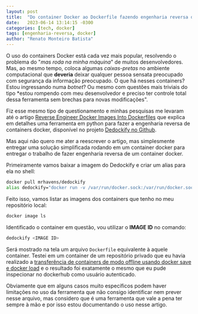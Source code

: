 ```yaml
---
layout: post
title:  "Do container Docker ao Dockerfile fazendo engenharia reversa de um container docker com o Dedockify"
date:   2023-06-14 13:14:15 -0300
categories: [tech, docker]
tags: [engenharia-reversa, docker]
author: "Renato Monteiro Batista"
---
```

O uso do containers Docker está cada vez mais popular, resolvendo o problema do "*mas roda na minha máquina*" de muitos desenvolvedores. Mas, ao mesmo tempo, coloca algumas *caixas-pretas* no ambiente computacional que **deveria** deixar qualquer pessoa sensata preocupado com segurança da informação preocupado. O que há nesses containers? Estou ingressando numa *botnet*? Ou mesmo com questões mais triviais do tipo *estou rompendo com meu desenvolvedor e preciso ter controle total dessa ferramenta sem brechas para novas modificações".

Fiz esse mesmo tipo de questionamento e minhas pesquisas me levaram até o artigo [Reverse Engineer Docker Images Into Dockerfiles](https://itnext.io/reverse-engineer-docker-images-into-dockerfiles-453d3d21d896) que explica em detalhes uma ferramenta em python para fazer a engenharia reversa de containers docker, disponível no projeto [Dedockify no Github](https://github.com/mrhavens/Dedockify).

Mas aqui não quero me ater a reescrever o artigo, mas simplesmente entregar uma solução simplificada rodando em um container docker para entregar o trabalho de fazer engenharia reversa de um container docker.

Primeiramente vamos baixar a imagem do Dedockify e criar um alias para ela no shell:

```bash
docker pull mrhavens/dedockify
alias dedockify="docker run -v /var/run/docker.sock:/var/run/docker.sock --rm mrhavens/dedockify"
```

Feito isso, vamos listar as imagens dos containers que tenho no meu repositório local:

```bash
docker image ls
```

Identificado o container em questão, vou utilizar o **IMAGE ID** no comando:

```bash
dedockify <IMAGE ID>
```

Será mostrado na tela um arquivo `Dockerfile` equivalente à aquele container. Testei em um container de um repositório privado que eu havia realizado a [transferência de containers de modo offline usando docker save e docker load](https://doc.rmbinformatica.com.br/ajuda/redes-e-infraestrutura/docker/usando-containers-docker-sem-internet-offline) e o resultado foi exatamente o mesmo que eu pude inspecionar no dockerhub como usuário autenticado.

Obviamente que em alguns casos muito específicos podem haver limitações no uso da ferramenta que não consigo identificar nem prever nesse arquivo, mas considero que é uma ferramenta que vale a pena ter sempre à mão e por isso estou documentando o uso nesse artigo.